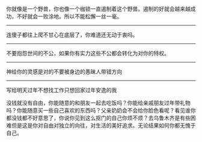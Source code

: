 你就像是一个野兽，你也像一个枷锁一直遏制着这个野兽。遏制的好就会越来越成功，不好就会一败涂地。所以不能松懈一丝一毫。
___
连傻子都往上爬不甘心在底层了，你难道还无动于衷吗。
___
不要抱怨世间的不公，如果你有实力这些不公都会转化为对你的特权。
___
神给你的灵感是对的不要被身边的愚昧人带错方向
___
写给明天过年不想找工作只想回家过年安逸的我

没钱就没有自由，你能随意的和朋友一起去吃饭吗？你能给亲戚朋友过年带礼物吗？你能随意买一些自己喜欢的东西吗？父亲奶奶会不会给你脸色看呢？看见谁你都没钱都不好意思了，你说你见到这么抠门的自己你烦不烦？去乌鲁木齐是有些困难但是这是你对自由对独立的向往，对生活的美好追求。无论结果如何你都无愧于自己。